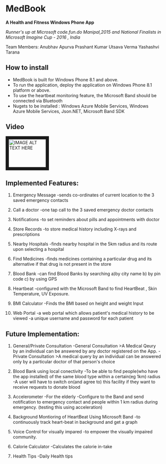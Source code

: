 # MedBook

**A Health and Fitness Windows Phone App**

*Runner's up at Microsoft code.fun.do Manipal,2015 and National Finalists in Microsoft Imagine Cup - 2016 , India*

Team Members:
Anubhav Apurva
Prashant Kumar
Utsava Verma
Yashashvi Tarana


## How to install  
 
- MedBook is built for Windows Phone 8.1 and above. 
- To run the application, deploy the application on Windows Phone 8.1 platform or above. 
- To use the heartbeat monitoring feature, the Microsoft Band should be connected via Bluetooth 
- Nugets to be installed : Windows Azure Mobile Services, Windows Azure Mobile Services, Json.NET, Microsoft Band SDK



## Video



<a href="https://www.youtube.com/watch?v=dAF8IR7sbRw&feature=youtu.be
" target="_blank"><img src="https://www.youtube.com/yt/brand/media/image/YouTube-icon-full_color.png" 
alt="IMAGE ALT TEXT HERE" width="120" height="90" border="10" /></a>




## Implemented Features:

1. Emergency Message
	-sends co-ordinates of current location to the 3 saved emergency contacts
	
2. Call a doctor
	-one tap call to the 3 saved emergency doctor contacts
	
3. Notifications
	-to set reminders about pills and appointments with doctor
	
4. Store Records
	-to store medical history including X-rays and prescriptions
	
5. Nearby Hospitals
	-finds nearby hospital in the 5km radius and its route upon selecting a hospital
	
6. Find Medicines
	-finds medicines containing a particular drug and its alternative if that drug is not present in the store
	
7. Blood Bank
	-can find Blood Banks by searching a)by city name b) by pin code c) by using GPS
	
8. Heartbeat
	-configured with the Microsoft Band to find HeartBeat , Skin Temperature, UV Exposure.
	
9. BMI Calculator
	-Finds the BMI based on height and weight Input
	
10. Web Portal
	-a web portal which allows patient's medical history to be viewed
	-a unique username and password for each patient
	





## Future Implementation:

1. General/Private Consultation
	-General Consultation
		>A Medical Qeury by an individual can be answered by any doctor registered on the App.
	-Private Consultation
		>A medical query by an individual can be answered only by a particular doctor of that person's choice 
		
2. Blood Bank using local conectivity
	-To be able to find people(who have the app installed) of the same blood type within a certain(eg 1km) radius
	-A user will have to switch on(and agree to) this facility if they want to receive requests to donate blood
	
3. Accelerometer
	-For the elderly 
	-Configure to the Band and send notification to emergency contact and people within 1 km radius during emergency. (testing this using acceleration)
	
4. Background Montioring of HeartBeat Using Microsoft Band
	-to continuously track heart-beat in background and get a graph
	
5. Voice Control for visually impared
	-to empower the visually impaired community.
	
6. Calorie Calculator
	-Calculates the calorie in-take
	
7. Health Tips
	-Daily Health tips
